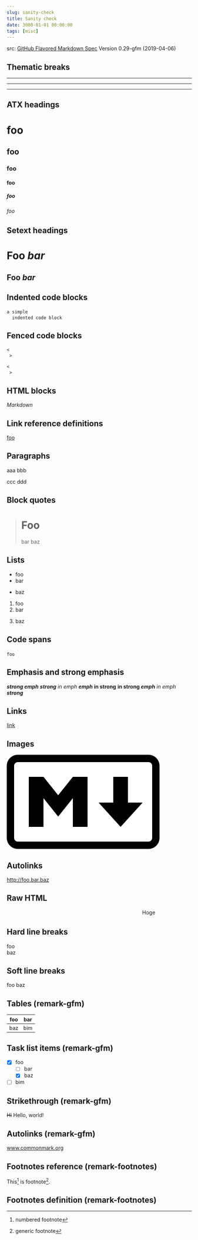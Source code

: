 ```yaml
---
slug: sanity-check
title: Sanity check
date: 3000-01-01 00:00:00
tags: [misc]
---
```


[GitHub Flavored Markdown Spec]: https://github.github.com/gfm/
src: [GitHub Flavored Markdown Spec] Version 0.29-gfm (2019-04-06)

## Thematic breaks

***
---
___

## ATX headings

# foo
## foo
### foo
#### foo
##### foo
###### foo

## Setext headings

Foo *bar*
=========

Foo *bar*
---------

## Indented code blocks

    a simple
      indented code block

## Fenced code blocks

```
<
 >
```

~~~
<
 >
~~~

## HTML blocks

<div>

*Markdown*
</div>

## Link reference definitions

[foo]: /url "title"

[foo]

## Paragraphs

aaa
bbb

ccc
ddd

## Block quotes

> # Foo
> bar
> baz

## Lists

- foo
- bar
+ baz

1. foo
2. bar
3) baz

## Code spans

`foo`

## Emphasis and strong emphasis

***strong emph***
***strong** in emph*
***emph* in strong**
**in strong *emph***
*in emph **strong***

## Links

[link](/uri "title")

## Images

![foo](https://raw.githubusercontent.com/dcurtis/markdown-mark/master/svg/markdown-mark.svg "title")

## Autolinks

<http://foo.bar.baz>

## Raw HTML

<marquee>Hoge</marquee>

## Hard line breaks

foo\
baz

## Soft line breaks

foo
baz

## Tables (remark-gfm)

| foo | bar |
| --- | --- |
| baz | bim |

## Task list items (remark-gfm)

- [x] foo
  - [ ] bar
  - [x] baz
- [ ] bim

## Strikethrough (remark-gfm)

~~Hi~~ Hello, world!

## Autolinks (remark-gfm)

www.commonmark.org

## Footnotes reference (remark-footnotes)

This[^1] is footnote[^footnote].

## Footnotes definition (remark-footnotes)

[^1]: numbered footnote
[^footnote]: generic footnote
